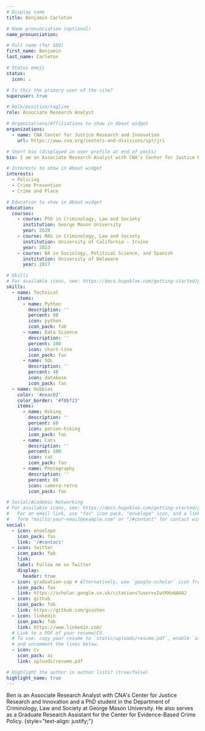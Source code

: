 ```yaml
---
# Display name
title: Benjamin Carleton

# Name pronunciation (optional)
name_pronunciation:

# Full name (for SEO)
first_name: Benjamin
last_name: Carleton

# Status emoji
status:
  icon: ☕️

# Is this the primary user of the site?
superuser: true

# Role/position/tagline
role: Associate Research Analyst

# Organizations/Affiliations to show in About widget
organizations:
  - name: CNA Center for Justice Research and Innovation
    url: https://www.cna.org/centers-and-divisions/ipr/jri

# Short bio (displayed in user profile at end of posts)
bio: I am an Associate Research Analyst with CNA's Center for Justice Research and Innovation and a PhD student in the Department of Criminology, Law and Society at George Mason University.

# Interests to show in About widget
interests:
  - Policing
  - Crime Prevention
  - Crime and Place

# Education to show in About widget
education:
  courses:
    - course: PhD in Criminology, Law and Society
      institution: George Mason University
      year: 2028
    - course: MAS in Criminology, Law and Society
      institution: University of California - Irvine 
      year: 2023
    - course: BA in Sociology, Political Science, and Spanish
      institution: University of Delaware
      year: 2017

# Skills
# For available icons, see: https://docs.hugoblox.com/getting-started/page-builder/#icons
skills:
  - name: Technical
    items:
      - name: Python
        description: ''
        percent: 80
        icon: python
        icon_pack: fab
      - name: Data Science
        description: ''
        percent: 100
        icon: chart-line
        icon_pack: fas
      - name: SQL
        description: ''
        percent: 40
        icon: database
        icon_pack: fas
  - name: Hobbies
    color: '#eeac02'
    color_border: '#f0bf23'
    items:
      - name: Hiking
        description: ''
        percent: 60
        icon: person-hiking
        icon_pack: fas
      - name: Cats
        description: ''
        percent: 100
        icon: cat
        icon_pack: fas
      - name: Photography
        description: ''
        percent: 80
        icon: camera-retro
        icon_pack: fas

# Social/Academic Networking
# For available icons, see: https://docs.hugoblox.com/getting-started/page-builder/#icons
#   For an email link, use "fas" icon pack, "envelope" icon, and a link in the
#   form "mailto:your-email@example.com" or "/#contact" for contact widget.
social:
  - icon: envelope
    icon_pack: fas
    link: '/#contact'
  - icon: twitter
    icon_pack: fab
    link: 
    label: Follow me on Twitter
    display:
      header: true
  - icon: graduation-cap # Alternatively, use `google-scholar` icon from `ai` icon pack
    icon_pack: fas
    link: https://scholar.google.co.uk/citations?user=sIwtMXoAAAAJ
  - icon: github
    icon_pack: fab
    link: https://github.com/gcushen
  - icon: linkedin
    icon_pack: fab
    link: https://www.linkedin.com/
  # Link to a PDF of your resume/CV.
  # To use: copy your resume to `static/uploads/resume.pdf`, enable `ai` icons in `params.yaml`,
  # and uncomment the lines below.
  - icon: cv
    icon_pack: ai
    link: uploads/resume.pdf

# Highlight the author in author lists? (true/false)
highlight_name: true
---
```


Ben is an Associate Research Analyst with CNA's Center for Justice Research and Innovation and a PhD student in the Department of Criminology, Law and Society at George Mason University. He also serves as a Graduate Research Assistant for the Center for Evidence-Based Crime Policy.
{style="text-align: justify;"}
